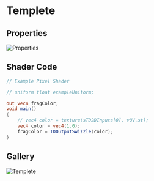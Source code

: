 # Templete

## Properties
![Properties](https://user-images.githubusercontent.com/21966381/115397794-71b15680-a221-11eb-9885-e52a98fb4542.JPG)

## Shader Code

```glsl
// Example Pixel Shader

// uniform float exampleUniform;

out vec4 fragColor;
void main()
{
	// vec4 color = texture(sTD2DInputs[0], vUV.st);
	vec4 color = vec4(1.0);
	fragColor = TDOutputSwizzle(color);
}
```

## Gallery

![Templete](https://user-images.githubusercontent.com/21966381/115665440-48f2a380-a37e-11eb-8693-3b70fdd8b2fc.jpg)
